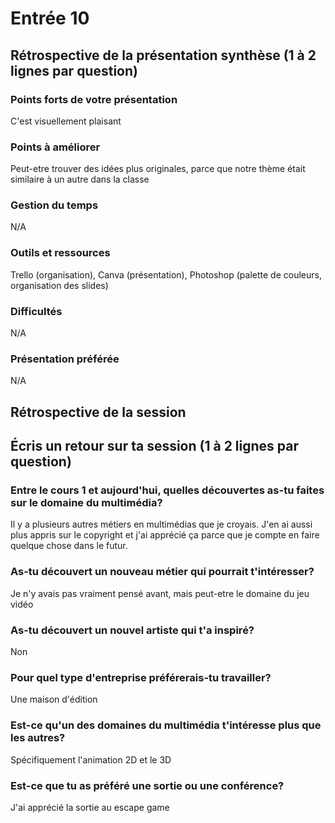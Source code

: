 # Entrée 10
## Rétrospective de la présentation synthèse (1 à 2 lignes par question)

### Points forts de votre présentation 
C'est visuellement plaisant

### Points à améliorer
Peut-etre trouver des idées plus originales, parce que notre thème était similaire à un autre dans la classe

### Gestion du temps
N/A

### Outils et ressources
Trello (organisation), Canva (présentation), Photoshop (palette de couleurs, organisation des slides)

### Difficultés
N/A

### Présentation préférée
N/A

## Rétrospective de la session
## Écris un retour sur ta session (1 à 2 lignes par question)

### Entre le cours 1 et aujourd'hui, quelles découvertes as-tu faites sur le domaine du multimédia? 
Il y a plusieurs autres métiers en multimédias que je croyais. J'en ai aussi plus appris sur le copyright et j'ai apprécié ça parce que je compte en faire quelque chose dans le futur.

### As-tu découvert un nouveau métier qui pourrait t'intéresser?
Je n'y avais pas vraiment pensé  avant, mais peut-etre le domaine du jeu vidéo

### As-tu découvert un nouvel artiste qui t'a inspiré? 
Non

### Pour quel type d'entreprise préférerais-tu travailler? 
Une maison d'édition

### Est-ce qu'un des domaines du multimédia t'intéresse plus que les autres? 
Spécifiquement l'animation 2D et le 3D

### Est-ce que tu as préféré une sortie ou une conférence?
J'ai apprécié la sortie au escape game
